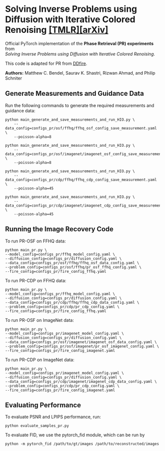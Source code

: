 # Solving Inverse Problems using Diffusion with Iterative Colored Renoising [[TMLR]](https://openreview.net/pdf?id=RZv8FcQDPW)[[arXiv]](https://arxiv.org/pdf/2501.17468)

Official PyTorch implementation of the **Phase Retrieval (PR) experiments** from  
*Solving Inverse Problems using Diffusion with Iterative Colored Renoising*.  

This code is adapted for PR from [DDfire](https://github.com/matt-bendel/DDfire).

**Authors:** Matthew C. Bendel, Saurav K. Shastri, Rizwan Ahmad, and Philip Schniter

## Generate Measurements and Guidance Data

Run the following commands to generate the required measurements and guidance data:

```
python main_generate_and_save_measurements_and_run_HIO.py \
    --data_config=configs_pr/osf/ffhq/ffhq_osf_config_save_measurement.yaml \
    --poisson-alpha=8

python main_generate_and_save_measurements_and_run_HIO.py \
    --data_config=configs_pr/osf/imagenet/imagenet_osf_config_save_measurement.yaml \
    --poisson-alpha=8

python main_generate_and_save_measurements_and_run_HIO.py \
    --data_config=configs_pr/cdp/ffhq/ffhq_cdp_config_save_measurement.yaml \
    --poisson-alpha=45

python main_generate_and_save_measurements_and_run_HIO.py \
    --data_config=configs_pr/cdp/imagenet/imagenet_cdp_config_save_measurement.yaml \
    --poisson-alpha=45
```

## Running the Image Recovery Code

To run PR-OSF on FFHQ data:
```
python main_pr.py \
--model_config=configs_pr/ffhq_model_config.yaml \
--diffusion_config=configs_pr/diffusion_config.yaml \
--data_config=configs_pr/osf/ffhq/ffhq_osf_data_config.yaml \
--problem_config=configs_pr/osf/ffhq/pr_osf_ffhq_config.yaml \
--fire_config=configs_pr/fire_config_ffhq.yaml
```

To run PR-CDP on FFHQ data:
```
python main_pr.py \
--model_config=configs_pr/ffhq_model_config.yaml \
--diffusion_config=configs_pr/diffusion_config.yaml \
--data_config=configs_pr/cdp/ffhq/ffhq_cdp_data_config.yaml \
--problem_config=configs_pr/cdp/pr_cdp_config.yaml \
--fire_config=configs_pr/fire_config_ffhq.yaml
```

To run PR-OSF on ImageNet data:
```
python main_pr.py \
--model_config=configs_pr/imagenet_model_config.yaml \
--diffusion_config=configs_pr/diffusion_config.yaml \
--data_config=configs_pr/osf/imagenet/imagenet_osf_data_config.yaml \
--problem_config=configs_pr/osf/imagenet/pr_osf_imagenet_config.yaml \
--fire_config=configs_pr/fire_config_imagenet.yaml
```

To run PR-CDP on ImageNet data:
```
python main_pr.py \
--model_config=configs_pr/imagenet_model_config.yaml \
--diffusion_config=configs_pr/diffusion_config.yaml \
--data_config=configs_pr/cdp/imagenet/imagenet_cdp_data_config.yaml \
--problem_config=configs_pr/cdp/pr_cdp_config.yaml \
--fire_config=configs_pr/fire_config_imagenet.yaml
```

## Evaluating Performance
To evaluate PSNR and LPIPS performance, run:
```
python evaluate_samples_pr.py
```

To evaluate FID, we use the pytorch_fid module, which can be run by
```
python -m pytorch_fid /path/to/gt/images /path/to/reconstructed/images
```
